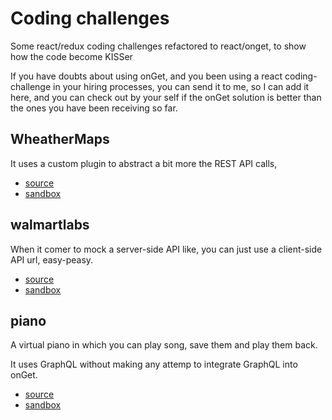 # Coding challenges

Some react/redux coding challenges refactored to react/onget, to show how the code become KISSer

If you have doubts about using onGet, and you been using a react coding-challenge in your hiring processes, you can send it to me, so I can add it here, and you can check out by your self if the onGet solution is better than the ones you have been receiving so far.

## WheatherMaps

It uses a custom plugin to abstract a bit more the REST API calls,

* [source](/codingChallenges/WheatherMaps)
* [sandbox](https://codesandbox.io/s/github/hacknlove/onGet/tree/master/codingChallenges/WheatherMaps)

## walmartlabs

When it comer to mock a server-side API like, you can just use a client-side API url, easy-peasy.

* [source](/codingChallenges/walmartlabs)
* [sandbox](https://codesandbox.io/s/github/hacknlove/onGet/tree/master/codingChallenges/walmartlabs)

## piano

A virtual piano in which you can play song, save them and play them back.

It uses GraphQL without making any attemp to integrate GraphQL into onGet.

* [source](/codingChallenges/piano)
* [sandbox](https://codesandbox.io/s/piano-wkfoe)
